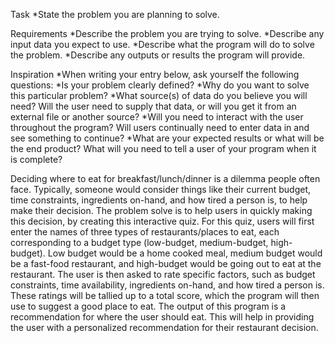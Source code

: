 Task
*State the problem you are planning to solve.

Requirements
*Describe the problem you are trying to solve.
*Describe any input data you expect to use. 
*Describe what the program will do to solve the problem. 
*Describe any outputs or results the program will provide.

Inspiration
*When writing your entry below, ask yourself the following questions:
*Is your problem clearly defined?
*Why do you want to solve this particular problem?
*What source(s) of data do you believe you will need? Will the user need to supply that data, or will you get it from an external file or another source?
*Will you need to interact with the user throughout the program? Will users continually need to enter data in and see something to continue?
*What are your expected results or what will be the end product? What will you need to tell a user of your program when it is complete?


Deciding where to eat for breakfast/lunch/dinner is a dilemma people often face. Typically, someone would consider things like their current budget, time constraints, ingredients on-hand, and how tired a person is, to help make their decision. The problem solve is to help users in quickly making this decision, by creating this interactive quiz. For this quiz, users will first enter the names of three types of restaurants/places to eat, each corresponding to a budget type (low-budget, medium-budget, high-budget). Low budget would be a home cooked meal, medium budget would be a fast-food restaurant, and high-budget would be going out to eat at the restaurant. The user is then asked to rate specific factors, such as budget constraints, time availability, ingredients on-hand, and how tired a person is. These ratings will be tallied up to a total score, which the program will then use to suggest a good place to eat. The output of this program is a recommendation for where the user should eat. This will help in providing the user with a personalized recommendation for their restaurant decision.
